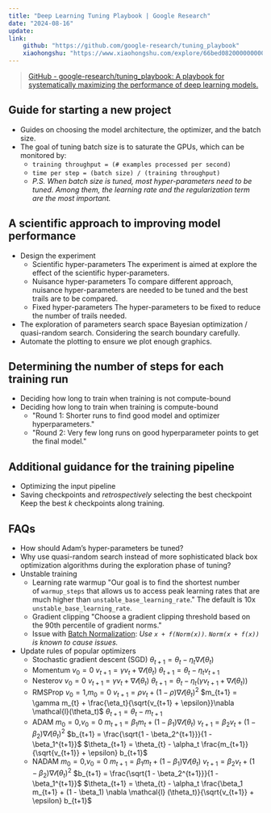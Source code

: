 ```yaml
---
title: "Deep Learning Tuning Playbook | Google Research"
date: "2024-08-16"
update: 
link:
    github: "https://github.com/google-research/tuning_playbook"
    xiaohongshu: "https://www.xiaohongshu.com/explore/66bed0820000000009015668"
---
```


> [GitHub - google-research/tuning\_playbook: A playbook for systematically maximizing the performance of deep learning models.](https://github.com/google-research/tuning_playbook)

## Guide for starting a new project

- Guides on choosing the model architecture, the optimizer, and the batch size.
- The goal of tuning batch size is to saturate the GPUs, which can be monitored by:
    - `training throughput = (# examples processed per second)`
    - `time per step = (batch size) / (training throughput)`
    - _P.S. When batch size is tuned, most hyper-parameters need to be tuned. Among them, the learning rate and the regularization term are the most important._

## A scientific approach to improving model performance

- Design the experiment
    - Scientific hyper-parameters
        The experiment is aimed at explore the effect of the scientific hyper-parameters.
    - Nuisance hyper-parameters
        To compare different approach, nuisance hyper-parameters are needed to be tuned and the best trails are to be compared.
    - Fixed hyper-parameters
        The hyper-parameters to be fixed to reduce the number of trails needed.
- The exploration of parameters search space
    Bayesian optimization / quasi-random search. Considering the search boundary carefully.
- Automate the plotting to ensure we plot enough graphics.

## Determining the number of steps for each training run

- Deciding how long to train when training is not compute-bound
- Deciding how long to train when training is compute-bound
    - "Round 1: Shorter runs to find good model and optimizer hyperparameters."
    - "Round 2: Very few long runs on good hyperparameter points to get the final model."

## Additional guidance for the training pipeline

- Optimizing the input pipeline
- Saving checkpoints and _retrospectively_ selecting the best checkpoint
    Keep the best $k$ checkpoints along training.

## FAQs

- How should Adam’s hyper-parameters be tuned?
- Why use quasi-random search instead of more sophisticated black box optimization algorithms during the exploration phase of tuning?
- Unstable training
    - Learning rate warmup
        "Our goal is to find the shortest number of `warmup_steps` that allows us to access peak learning rates that are much higher than `unstable_base_learning_rate`." The default is 10x `unstable_base_learning_rate`.
    - Gradient clipping
        "Choose a gradient clipping threshold based on the 90th percentile of gradient norms." 
    - Issue with [Batch Normalization](): _Use `x + f(Norm(x))`. `Norm(x + f(x))` is known to cause issues._
- Update rules of popular optimizers
    - Stochastic gradient descent (SGD)
        $\theta_{t+1} = \theta_{t} - \eta_t \nabla \mathcal{l}(\theta_t)$
    - Momentum
        $v_0 = 0$
        $v_{t+1} = \gamma v_{t} + \nabla \mathcal{l}(\theta_t)$
        $\theta_{t+1} = \theta_{t} - \eta_t v_{t+1}$
    - Nesterov
        $v_0 = 0$
        $v_{t+1} = \gamma v_{t} + \nabla \mathcal{l}(\theta_t)$
        $\theta_{t+1} = \theta_{t} - \eta_t( \gamma v_{t+1} + \nabla \mathcal{l}(\theta_{t}))$
    - RMSProp
        $v_0 = 1 \text{,} m_0 = 0$
        $v_{t+1} = \rho v_{t} + (1 - \rho) \nabla \mathcal{l}(\theta_t)^2$
        $m_{t+1} = \gamma m_{t} + \frac{\eta_t}{\sqrt{v_{t+1} + \epsilon}}\nabla \mathcal{l}(\theta_t)$
        $\theta_{t+1} = \theta_{t} - m_{t+1}$
    - ADAM
        $m_0 = 0 \text{,} v_0 = 0$
        $m_{t+1} = \beta_1 m_{t} + (1 - \beta_1) \nabla \mathcal{l} (\theta_t)$
        $v_{t+1} = \beta_2 v_{t} + (1 - \beta_2) \nabla \mathcal{l}(\theta_t)^2$
        $b_{t+1} = \frac{\sqrt{1 - \beta_2^{t+1}}}{1 - \beta_1^{t+1}}$
        $\theta_{t+1} = \theta_{t} - \alpha_t \frac{m_{t+1}}{\sqrt{v_{t+1}} + \epsilon} b_{t+1}$
    - NADAM
        $m_0 = 0 \text{,} v_0 = 0$
        $m_{t+1} = \beta_1 m_{t} + (1 - \beta_1) \nabla \mathcal{l} (\theta_t)$
        $v_{t+1} = \beta_2 v_{t} + (1 - \beta_2) \nabla \mathcal{l} (\theta_t)^2$
        $b_{t+1} = \frac{\sqrt{1 - \beta_2^{t+1}}}{1 - \beta_1^{t+1}}$
        $\theta_{t+1} = \theta_{t} - \alpha_t \frac{\beta_1 m_{t+1} + (1 - \beta_1) \nabla \mathcal{l} (\theta_t)}{\sqrt{v_{t+1}} + \epsilon} b_{t+1}$